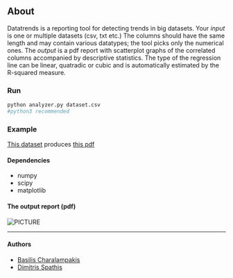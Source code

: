 
## About 
Datatrends is a reporting tool for detecting trends in big datasets. Your *input* is one or multiple datasets (csv, txt etc.)  The columns should have the same length and may contain various datatypes; the tool picks only the numerical ones. The *output* is a pdf report with scatterplot graphs of the correlated columns accompanied by descriptive statistics. The type of the regression line can be linear, quatradic or cubic and is automatically estimated by the R-squared measure. 

### Run 
```python
python analyzer.py dataset.csv
#python3 recommended
```
### Example
[This dataset](https://github.com/sdimi/datatrends.py/blob/master/test%20datasets/advertising.csv) produces [this pdf](https://github.com/sdimi/datatrends.py/blob/master/sample%20report.pdf?raw=true)

#### Dependencies
* numpy
* scipy
* matplotlib

#### The output report (pdf)
![PICTURE](http://i.imgur.com/qXcTthf.png)
***

#### Authors
* [Basilis Charalampakis](https://github.com/charbgr)
* [Dimitris Spathis](https://github.com/sdimi)


